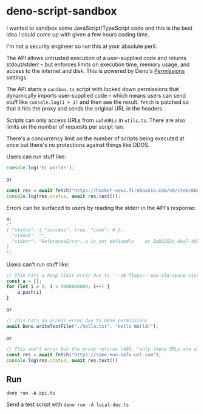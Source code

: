 # deno-script-sandbox

I wanted to sandbox some JavaScript/TypeScript code and this is the best idea I could come up with given a few hours coding time.

I'm not a security engineer so run this at your absolute peril.

The API allows untrusted execution of a user-supplied code and returns stdout/stderr – but enforces limits on execution time, memory usage, and access to the internet and disk. This is powered by Deno's [Permissions](https://deno.land/manual@v1.26.0/getting_started/permissions) settings.

The API starts a `sandbox.ts` script with locked down permissions that dynamically imports user-supplied code – which means users can send stuff like `console.log(1 + 1)` and then see the result. `fetch` is patched so that it hits the proxy and sends the original URL in the headers.

Scripts can only access URLs from `safeURLs` in `utils.ts`. There are also limits on the number of requests per script run.

There's a concurrency limit on the number of scripts being executed at once but there's no protections against things like DDOS.

Users can run stuff like:

```ts
console.log('hi world!');
```

or

```ts
const res = await fetch("https://hacker-news.firebaseio.com/v0/item/8863.json?print=pretty");
console.log(res.status, await res.text());
```

Errors can be surfaced to users by reading the stderr in the API's response:

```ts
a;
/*
{ "status": { "success": true, "code": 0 },
  "stdout": "",
  "stderr": "ReferenceError: a is not defined\n    at 3ab3252c-0ea7-4058-9cf9-1b0c0b3001c8.ts:1:1\n"
}
*/
```

Users can't run stuff like:

```ts
// This hits a heap limit error due to `--v8-flags=--max-old-space-size` (importantly, the API doesn't crash)
const a = [];
for (let i = 0; i < 9000000000; i++) {
    a.push(i)
}
```

or

```ts
// This hits an access error due to Deno permissions
await Deno.writeTextFile("./hello.txt", "Hello World!");
```

or

```ts
// This won't error but the proxy returns (400, "only these URLs are allowed ...")
const res = await fetch("https://some-non-safe-url.com");
console.log(res.status, await res.text())
```

## Run

`deno run -A api.ts`

Send a test script with `deno run -A local-dev.ts`
